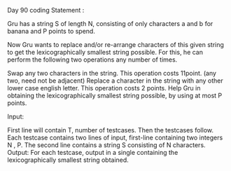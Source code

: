 Day 90 coding Statement : 

Gru has a string S of length N, consisting of only characters a and b for banana and P points to spend.

Now Gru wants to replace and/or re-arrange characters of this given string to get the lexicographically smallest string possible. For this, he can perform the following two operations any number of times.

Swap any two characters in the string. This operation costs 11point. (any two, need not be adjacent)
Replace a character in the string with any other lower case english letter. This operation costs 2 points.
Help Gru in obtaining the lexicographically smallest string possible, by using at most P points.

Input:

First line will contain T, number of testcases. Then the testcases follow.
Each testcase contains two lines of input, first-line containing two integers N , P.
The second line contains a string S consisting of N characters.
Output: For each testcase, output in a single containing the lexicographically smallest string obtained.

 